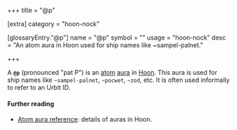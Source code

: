 +++
title = "@p"

[extra]
category = "hoon-nock"

[glossaryEntry."@p"]
name = "@p"
symbol = ""
usage = "hoon-nock"
desc = "An atom aura in Hoon used for ship names like ~sampel-palnet."

+++

A **`@p`** (pronounced "pat P") is an [atom](/glossary/atom) [aura](/glossary/aura) in [Hoon](/glossary/hoon). This aura is used for ship names like `~sampel-palnet`, `~pocwet`, `~zod`, etc. It is often used informally to refer to an Urbit ID.

#### Further reading

- [Atom aura reference](/language/hoon/reference/auras): details of auras in Hoon.
